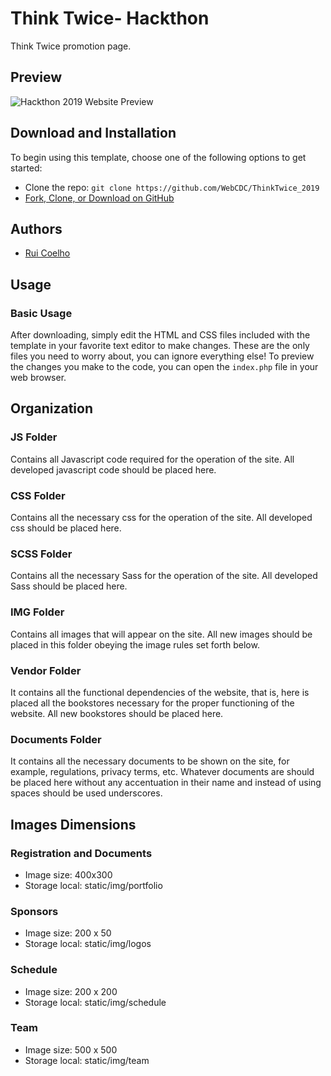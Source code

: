 # Think Twice- Hackthon

Think Twice promotion page.

## Preview

![Hackthon 2019 Website Preview](https://preview.ibb.co/bYiXaq/thinktwice.png)


## Download and Installation

To begin using this template, choose one of the following options to get started:
* Clone the repo: `git clone https://github.com/WebCDC/ThinkTwice_2019`
* [Fork, Clone, or Download on GitHub](https://github.com/WebCDC/ThinkTwice_2019)

## Authors
* [Rui Coelho](https://github.com/user-cube)

## Usage

### Basic Usage

After downloading, simply edit the HTML and CSS files included with the template in your favorite text editor to make changes. These are the only files you need to worry about, you can ignore everything else! To preview the changes you make to the code, you can open the `index.php` file in your web browser.

## Organization

### JS Folder
Contains all Javascript code required for the operation of the site.
All developed javascript code should be placed here.

### CSS Folder
Contains all the necessary css for the operation of the site.
All developed css should be placed here.

### SCSS Folder
Contains all the necessary Sass for the operation of the site.
All developed Sass should be placed here.

### IMG Folder
Contains all images that will appear on the site.
All new images should be placed in this folder obeying the image rules set forth below.

### Vendor Folder
It contains all the functional dependencies of the website, that is, here is placed all the bookstores necessary for the proper functioning of the website.
All new bookstores should be placed here.

### Documents Folder
It contains all the necessary documents to be shown on the site, for example, regulations, privacy terms, etc.
Whatever documents are should be placed here without any accentuation in their name and instead of using spaces should be used underscores.

## Images Dimensions

### Registration and Documents

* Image size: 400x300
* Storage local: static/img/portfolio

### Sponsors
* Image size: 200 x 50
* Storage local: static/img/logos

### Schedule
* Image size: 200 x 200
* Storage local: static/img/schedule

### Team
* Image size: 500 x 500
* Storage local: static/img/team
